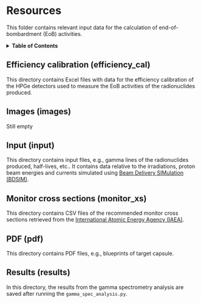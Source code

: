 # Resources
This folder contains relevant input data for the calculation of end-of-bombardment (EoB) activities.

<details>
  <summary><strong>Table of Contents</strong></summary>

- [Efficiency calibration](#efficiency-calibration-efficiency_cal)
- [Images](#images-images)
- [Input](#input-input)
- [Monitor cross section](#monitor-cross-sections-monitor_xs)
- [PDF](#pdf-pdf)
- [Results](#results-results)

</details>

## Efficiency calibration (efficiency_cal)

This directory contains Excel files with data for the efficiency calibration of the HPGe detectors used to measure the EoB activities of the radionuclides produced.

## Images (images)

Still empty

## Input (input)

This directory contains input files, e.g., gamma lines of the radionuclides produced, half-lives, etc.. It contains data relative to the irradiations, proton beam energies and currents simulated using [Beam Delivery SIMulation (BDSIM)](https://www.pp.rhul.ac.uk/bdsim/manual/introduction.html).

## Monitor cross sections (monitor_xs)

This directory contains CSV files of the recommended monitor cross sections retrieved from the [International Atomic Energy Agency (IAEA)](https://www-nds.iaea.org/medical/).

## PDF (pdf)

This directory contains PDF files, e.g., blueprints of target capsule.

## Results (results)

In this directory, the results from the gamma spectrometry analysis are saved after running the `gamma_spec_analysis.py`.